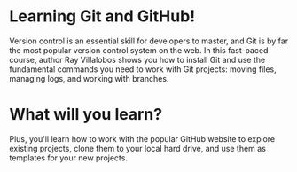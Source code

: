 # Learning Git and GitHub!

Version control is an essential skill for developers to master, and Git is by far the most popular version control system on the web. In this fast-paced course, author Ray Villalobos shows you how to install Git and use the fundamental commands you need to work with Git projects: moving files, managing logs, and working with branches.

# What will you learn?

Plus, you'll learn how to work with the popular GitHub website to explore existing projects, clone them to your local hard drive, and use them as templates for your new projects.
